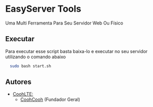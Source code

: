 
# EasyServer Tools
Uma Multi Ferramenta Para Seu Servidor Web Ou Físico




## Executar

Para executar esse script basta baixa-lo e executar no seu servidor utilizando o comando abaixo

```bash
  sudo bash start.sh
```


## Autores

- [CoohLTE:](https://github.com/CoohLTE)
    - [CoohCooh](https://github.com/CoohCooh) (Fundador Geral)
